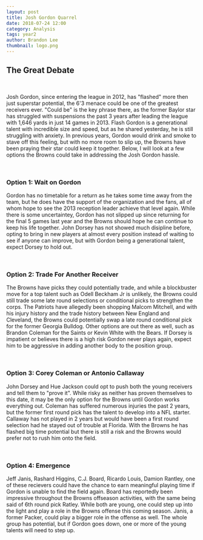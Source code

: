 ```yaml
---
layout: post
title: Josh Gordon Quarrel
date: 2018-07-24 12:00
category: Analysis
tags: year2
author: Brandon Lee
thumbnail: logo.png
---
```


## The Great Debate

<br>

Josh Gordon, since entering the league in 2012, has "flashed" more then just superstar potential, the 6'3 menace could be one of the greatest receivers ever. "Could be" is the key phrase there, as the former Baylor star has struggled with suspensions the past 3 years after leading the league with 1,646 yards in just 14 games in 2013. Flash Gordon is a generational talent with incredible size and speed, but as he shared yesterday, he is still struggling with anxiety. In previous years, Gordon would drink and smoke to stave off this feeling, but with no more room to slip up, the Browns have been praying their star could keep it together. Below, I will look at a few options the Browns could take in addressing the Josh Gordon hassle.

<br>

### Option 1: Wait on Gordon

Gordon has no timetable for a return as he takes some time away from the team, but he does have the support of the organization and the fans, all of whom hope to see the 2013 reception leader achieve that level again. While there is some uncertaintey, Gordon has not slipped up since returning for the final 5 games last year and the Browns should hope he can continue to keep his life together. John Dorsey has not showed much disipline before, opting to bring in new players at almost every position instead of waiting to see if anyone can improve, but with Gordon being a generational talent, expect Dorsey to hold out.

<br>

### Option 2: Trade For Another Receiver

The Browns have picks they could potentially trade, and while a blockbuster move for a top talent such as Odell Beckham Jr is unlikely, the Browns could still trade some late round selections or conditional picks to strengthen the corps. The Patriots have allegedly been shopping Malcom Mitchell, and with his injury history and the trade history between New England and Cleveland, the Browns could potentially swap a late round conditional pick for the former Georgia Bulldog. Other options are out there as well, such as Brandon Coleman for the Saints or Kevin White with the Bears. If Dorsey is impatient or believes there is a high risk Gordon never plays again, expect him to be aggressive in adding another body to the position group.

<br>

### Option 3: Corey Coleman or Antonio Callaway

John Dorsey and Hue Jackson could opt to push both the young receivers and tell them to "prove it". While risky as neither has proven themselves to this date, it may be the only option for the Browns until Gordon works everything out. Coleman has suffered numerous injuries the past 2 years, but the former first round pick has the talent to develop into a NFL starter. Callaway has not played in 2 years but would have been a first round selection had he stayed out of trouble at Florida. With the Browns he has flashed big time potential but there is still a risk and the Browns would prefer not to rush him onto the field. 

<br>

### Option 4: Emergence

Jeff Janis, Rashard Higgins, C.J. Board, Ricardo Louis, Damion Rantley, one of these recievers could have the chance to earn meaningful playing time if Gordon is unable to find the field again. Board has reportedly been impressive throughout the Browns offseason activities, with the same being said of 6th round pick Ratley. While both are young, one could step up into the light and play a role in the Browns offense this coming season. Janis, a former Packer, could play a bigger role in the offense as well. The whole group has potential, but if Gordon goes down, one or more of the young talents will need to step up.
